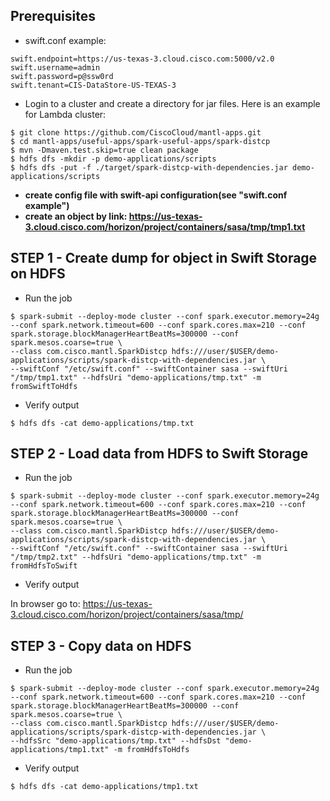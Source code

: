 ## Prerequisites

* swift.conf example:
```
swift.endpoint=https://us-texas-3.cloud.cisco.com:5000/v2.0
swift.username=admin
swift.password=p@ssw0rd
swift.tenant=CIS-DataStore-US-TEXAS-3
```

* Login to a cluster and create a directory for jar files. Here is an example for Lambda cluster:

```
$ git clone https://github.com/CiscoCloud/mantl-apps.git
$ cd mantl-apps/useful-apps/spark-useful-apps/spark-distcp
$ mvn -Dmaven.test.skip=true clean package
$ hdfs dfs -mkdir -p demo-applications/scripts
$ hdfs dfs -put -f ./target/spark-distcp-with-dependencies.jar demo-applications/scripts
```
* **create config file with swift-api configuration(see "swift.conf example")**
* **create an object by link: https://us-texas-3.cloud.cisco.com/horizon/project/containers/sasa/tmp/tmp1.txt**

## STEP 1 - Create dump for object in Swift Storage on HDFS

* Run the job

```
$ spark-submit --deploy-mode cluster --conf spark.executor.memory=24g --conf spark.network.timeout=600 --conf spark.cores.max=210 --conf spark.storage.blockManagerHeartBeatMs=300000 --conf spark.mesos.coarse=true \
--class com.cisco.mantl.SparkDistcp hdfs:///user/$USER/demo-applications/scripts/spark-distcp-with-dependencies.jar \
--swiftConf "/etc/swift.conf" --swiftContainer sasa --swiftUri "/tmp/tmp1.txt" --hdfsUri "demo-applications/tmp.txt" -m fromSwiftToHdfs
```

* Verify output

```
$ hdfs dfs -cat demo-applications/tmp.txt
```

## STEP 2 - Load data from HDFS to Swift Storage

* Run the job

```
$ spark-submit --deploy-mode cluster --conf spark.executor.memory=24g --conf spark.network.timeout=600 --conf spark.cores.max=210 --conf spark.storage.blockManagerHeartBeatMs=300000 --conf spark.mesos.coarse=true \
--class com.cisco.mantl.SparkDistcp hdfs:///user/$USER/demo-applications/scripts/spark-distcp-with-dependencies.jar \
--swiftConf "/etc/swift.conf" --swiftContainer sasa --swiftUri "/tmp/tmp2.txt" --hdfsUri "demo-applications/tmp.txt" -m fromHdfsToSwift
```

* Verify output

In browser go to: https://us-texas-3.cloud.cisco.com/horizon/project/containers/sasa/tmp/

## STEP 3 - Copy data on HDFS

* Run the job

```
$ spark-submit --deploy-mode cluster --conf spark.executor.memory=24g --conf spark.network.timeout=600 --conf spark.cores.max=210 --conf spark.storage.blockManagerHeartBeatMs=300000 --conf spark.mesos.coarse=true \
--class com.cisco.mantl.SparkDistcp hdfs:///user/$USER/demo-applications/scripts/spark-distcp-with-dependencies.jar \
--hdfsSrc "demo-applications/tmp.txt" --hdfsDst "demo-applications/tmp1.txt" -m fromHdfsToHdfs
```

* Verify output

```
$ hdfs dfs -cat demo-applications/tmp1.txt
```